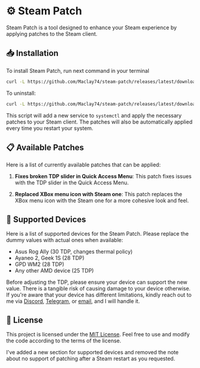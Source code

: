 # ⚙️ Steam Patch
Steam Patch is a tool designed to enhance your Steam experience by applying patches to the Steam client. 

## 📥 Installation
To install Steam Patch, run next command in your terminal

   ```bash
   curl -L https://github.com/Maclay74/steam-patch/releases/latest/download/install.sh | sh
   ```

To uninstall:
   ```bash
   curl -L https://github.com/Maclay74/steam-patch/releases/latest/download/uninstall.sh | sh
   ```

This script will add a new service to `systemctl` and apply the necessary patches to your Steam client. The patches will also be automatically applied every time you restart your system.

## 📋 Available Patches

Here is a list of currently available patches that can be applied:

1. **Fixes broken TDP slider in Quick Access Menu**: This patch fixes issues with the TDP slider in the Quick Access Menu.

2. **Replaced XBox menu icon with Steam one**: This patch replaces the XBox menu icon with the Steam one for a more cohesive look and feel.

## 🎯 Supported Devices

Here is a list of supported devices for the Steam Patch. Please replace the dummy values with actual ones when available:

- Asus Rog Ally (30 TDP, changes thermal policy)
- Ayaneo 2, Geek 1S (28 TDP) 
- GPD WM2 (28 TDP)
- Any other AMD device (25 TDP)

Before adjusting the TDP, please ensure your device can support the new value. 
There is a tangible risk of causing damage to your device otherwise. 
If you're aware that your device has different limitations, kindly reach out to me via 
[Discord](https://discordapp.com/users/maclay74), 
[Telegram](https://t.me/mikefinch), or 
[email](mailto:mishakozlov74@gmail.com), and I will handle it.

## 📝 License

This project is licensed under the [MIT License](LICENSE). Feel free to use and modify the code according to the terms of the license.

I've added a new section for supported devices and removed the note about no support of patching after a Steam restart as you requested.